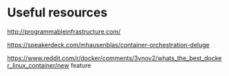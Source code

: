 # Useful resources

http://programmableinfrastructure.com/

https://speakerdeck.com/mhausenblas/container-orchestration-deluge

https://www.reddit.com/r/docker/comments/3vnov2/whats_the_best_docker_linux_container/new feature
